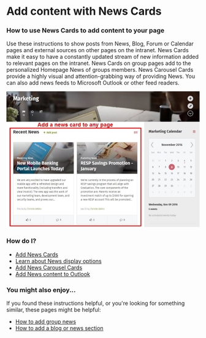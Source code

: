 # Add content with News Cards

### How to use News Cards to add content to your page

Use these instructions to show posts from News, Blog, Forum or Calendar pages and external sources on other pages on the intranet. News Cards make it easy to have a constantly updated stream of new information added to relevant pages on the intranet. News Cards on group pages add to the personalized Homepage News of groups members. News Carousel Cards provide a highly visual and attention-grabbing way of providing News. You can also add news feeds to Microsoft Outlook or other feed readers.

![](../../.gitbook/assets/1%20%2866%29.jpg)



### How do I?

* [Add News Cards](add-new-cards.md)
* [Learn about News display options](new-display-options.md)
* [Add News Carousel Cards](add-news-carousel-cards.md)
* [Add News content to Outlook](add-news-content-to-outlook.md)

### You might also enjoy...

If you found these instructions helpful, or you're looking for something similar, these pages might be helpful:

* [How to add group news](../add-pages-and-sections/add-a-group-page/set-up-news-or-group-pages.md)
* [How to add a blog or news section](../add-pages-and-sections/add-blog-or-news.md)

